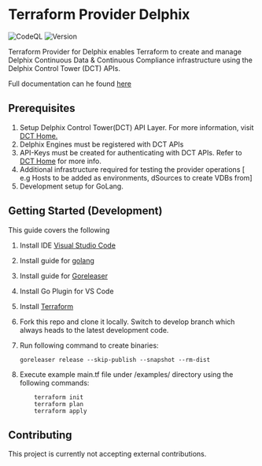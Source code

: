 # Terraform Provider Delphix

![CodeQL](https://github.com/delphix-integrations/terraform-provider-delphix/actions/workflows/codeql.yml/badge.svg?branch=main)
![Version](https://img.shields.io/github/v/release/delphix-integrations/terraform-provider-delphix)

Terraform Provider for Delphix enables Terraform to create and manage Delphix Continuous Data &
Continuous Compliance infrastructure using the Delphix Control Tower (DCT) APIs.

Full documentation can he found [here](https://integrations.delphix.com/Terraform/)

## Prerequisites

1. Setup Delphix Control Tower(DCT) API Layer. For more information, visit [DCT Home.](https://docs.delphix.com/dct)
2. Delphix Engines must be registered with DCT APIs
3. API-Keys must be created for authenticating with DCT APIs. Refer to [DCT Home](https://docs.delphix.com/dct) for more info.
4. Additional infrastructure required for testing the provider operations [ e.g Hosts to be added as environments, dSources to create VDBs from]
5. Development setup for GoLang.


## Getting Started (Development)

This guide covers the following

1. Install IDE [Visual Studio Code](https://code.visualstudio.com)

2. Install guide for [golang](https://go.dev/dl/)

3. Install guide for [Goreleaser](https://goreleaser.com/install/)

4. Install Go Plugin for VS Code

5. Install [Terraform](https://www.terraform.io/downloads)

6. Fork this repo and clone it locally. Switch to develop branch which always heads to the latest development code.

7. Run following command to create binaries:

   ```goreleaser release --skip-publish --snapshot --rm-dist```

8. Execute example main.tf file under /examples/<resource> directory using the following commands:

    ``` 
        terraform init
        terraform plan
        terraform apply
    ```

## Contributing
This project is currently not accepting external contributions. 
